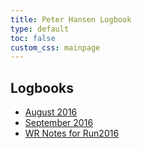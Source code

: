 ```yaml
---
title: Peter Hansen Logbook
type: default
toc: false
custom_css: mainpage
---
```


## Logbooks
 * [August 2016](august2016)
 * [September 2016](sept2016)
 * [WR Notes for Run2016](Run2016Notes)


